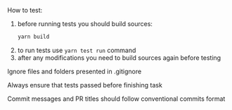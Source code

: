 How to test:
1. before running tests you should build sources:
    ```sh
    yarn build
    ```
2. to run tests use `yarn test run` command
3. after any modifications you need to build sources again before testing

Ignore files and folders presented in .gitignore

Always ensure that tests passed before finishing task

Commit messages and PR titles should follow conventional commits format
